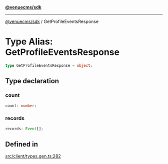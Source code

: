 [**@venuecms/sdk**](../Index.md)

***

[@venuecms/sdk](../Index.md) / GetProfileEventsResponse

# Type Alias: GetProfileEventsResponse

```ts
type GetProfileEventsResponse = object;
```

## Type declaration

### count

```ts
count: number;
```

### records

```ts
records: Event[];
```

## Defined in

[src/client/types.gen.ts:282](https://github.com/venuecms/sdk/blob/2ca50bf1921627009457658807ac341d342a13a9/src/client/types.gen.ts#L282)
